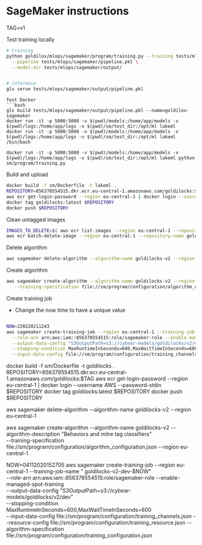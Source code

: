 # SageMaker instructions

TAG=v1

Test training locally

```bash
# training
python goldilox/mlops/sagemaker/program/training.py --training tests/mlops/sagemaker/training \
  --pipeline tests/mlops/sagemaker/pipeline.pkl \
  --model-dir tests/mlops/sagemaker/output/


# inference
glx serve tests/mlops/sagemaker/output/pipeline.pkl
```

```
Test Docker
```bash
glx build tests/mlops/sagemaker/output/pipeline.pkl --name=goldilox-sagemaker
docker run -it -p 5000:5000 -v $(pwd)/models:/home/app/models -v $(pwd)/logs:/home/app/logs -v $(pwd)/sm/test_dir:/opt/ml lakeml
docker run -it -p 5000:5000 -v $(pwd)/models:/home/app/models -v $(pwd)/logs:/home/app/logs -v $(pwd)/sm/test_dir:/opt/ml lakeml /bin/bash

docker run -it -p 5000:5000 -v $(pwd)/models:/home/app/models -v $(pwd)/logs:/home/app/logs -v $(pwd)/sm/test_dir:/opt/ml lakeml python sm/program/training.py

```

Build and upload

```bash
docker build -f sm/Dockerfile -t lakeml .
REPOSITORY=856378554515.dkr.ecr.eu-central-1.amazonaws.com/goldilocks:$TAG
aws ecr get-login-password --region eu-central-1 | docker login --username AWS --password-stdin $REPOSITORY
docker tag goldilocks:latest $REPOSITORY
docker push $REPOSITORY


```

Clean untagged images

```bash
IMAGES_TO_DELETE=$( aws ecr list-images --region eu-central-1 --repository-name goldilocks --filter "tagStatus=UNTAGGED" --query 'imageIds[*]' --output json )
aws ecr batch-delete-image --region eu-central-1 --repository-name goldilocks --image-ids "$IMAGES_TO_DELETE" || true

```

Delete algorithm

```bash
aws sagemaker delete-algorithm --algorithm-name goldilocks-v2 --region eu-central-1
```

Create algorithm

```bash
aws sagemaker create-algorithm --algorithm-name goldilocks-v2 --region eu-central-1 --algorithm-description "Behaviors and mitre tag classifiers" \
   --training-specification file://sm/program/configuration/algorithm_configuration.json 

```

Create training job

* Change the now time to have a unique value

```bash

NOW=220220211243
aws sagemaker create-training-job --region eu-central-1 --training-job-name "goldilocks-v2-dev-$NOW" \
  --role-arn arn:aws:iam::856378554515:role/sagemaker-role --enable-managed-spot-training \
  --output-data-config "S3OutputPath=s3://cybear-models/goldilocks/v2/dev" \
  --stopping-condition MaxRuntimeInSeconds=600,MaxWaitTimeInSeconds=600 \
  --input-data-config file://sm/program/configuration/training_channels.json --resource-config file://sm/program/configuration/training_resource.json --algorithm-specification file://sm/program/configuration/training_configuration.json


```

docker build -f sm/Dockerfile -t goldilocks . REPOSITORY=856378554515.dkr.ecr.eu-central-1.amazonaws.com/goldilocks:$TAG
aws ecr get-login-password --region eu-central-1 | docker login --username AWS --password-stdin $REPOSITORY docker tag
goldilocks:latest $REPOSITORY docker push $REPOSITORY

aws sagemaker delete-algorithm --algorithm-name goldilocks-v2 --region eu-central-1

aws sagemaker create-algorithm --algorithm-name goldilocks-v2 --algorithm-description "Behaviors and mitre tag
classifiers" \
--training-specification file://sm/program/configuration/algorithm_configuration.json --region eu-central-1

NOW=04112020152705 aws sagemaker create-training-job --region eu-central-1 --training-job-name "
goldilocks-v2-dev-$NOW" \
--role-arn arn:aws:iam::856378554515:role/sagemaker-role --enable-managed-spot-training \
--output-data-config "S3OutputPath=s3://cybear-models/goldilocks/v2/dev" \
--stopping-condition MaxRuntimeInSeconds=600,MaxWaitTimeInSeconds=600 \
--input-data-config file://sm/program/configuration/training_channels.json
--resource-config file://sm/program/configuration/training_resource.json
--algorithm-specification file://sm/program/configuration/training_configuration.json

